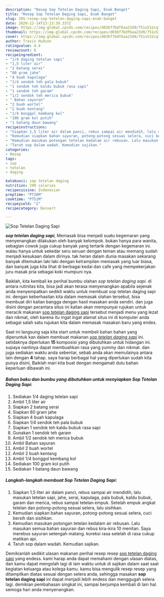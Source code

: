 ```yaml
---
description: "Resep Sop Tetelan Daging Sapi, Enak Banget"
title: "Resep Sop Tetelan Daging Sapi, Enak Banget"
slug: 205-resep-sop-tetelan-daging-sapi-enak-banget
date: 2020-12-14T13:13:39.337Z
image: https://img-global.cpcdn.com/recipes/d036f7bdf6aa23d9/751x532cq70/sop-tetelan-daging-sapi-foto-resep-utama.jpg
thumbnail: https://img-global.cpcdn.com/recipes/d036f7bdf6aa23d9/751x532cq70/sop-tetelan-daging-sapi-foto-resep-utama.jpg
cover: https://img-global.cpcdn.com/recipes/d036f7bdf6aa23d9/751x532cq70/sop-tetelan-daging-sapi-foto-resep-utama.jpg
author: Travis Hudson
ratingvalue: 4.4
reviewcount: 6
recipeingredient:
- "1/4 daging tetelan sapi"
- "1,5 liter air"
- "2 batang serai"
- "80 gram jahe"
- "4 buah kapulaga"
- "1/4 sendok teh pala bubuk"
- "1 sendok teh kaldu bubuk rasa sapi"
- "1 sendok teh garam"
- "1/2 sendok teh merica bubuk"
- " Bahan sayuran"
- "2 buah wortel"
- "2 buah kentang"
- "1/4 bonggol kembang kol"
- "100 gram kol putih"
- "1 batang daun bawang"
recipeinstructions:
- "Siapkan 1,5 liter air dalam panci, rebus sampai air mendidih, lalu masukan tetelan sapi, jahe, serai, kapulaga, pala bubuk, kaldu bubuk, garam dan merica, rebus sampai tetelan empuk. Setelah empuk angkat tetelan dan potong-potong sesuai selera, lalu sisihkan."
- "Kemudian siapkan bahan sayuran, potong-potong sesuai selera, cuci bersih dan sisihkan."
- "Kemudian masukan potongan tetelan kedalam air rebusan. Lalu masukan semua bahan sayuran dan rebus kira-kira 10 menitan. Saya merebus sayuran setengah matang. koreksi rasa setelah di rasa cukup matikan api."
- "Taruh sop dalam wadah. Kemudian sajikan."
categories:
- Resep
tags:
- sop
- tetelan
- daging

katakunci: sop tetelan daging 
nutrition: 299 calories
recipecuisine: Indonesian
preptime: "PT26M"
cooktime: "PT51M"
recipeyield: "2"
recipecategory: Dessert

---
```



![Sop Tetelan Daging Sapi](https://img-global.cpcdn.com/recipes/d036f7bdf6aa23d9/751x532cq70/sop-tetelan-daging-sapi-foto-resep-utama.jpg)

<b><i>sop tetelan daging sapi</i></b>, Memasak bisa menjadi suatu kegemaran yang menyenangkan dilakukan oleh banyak kelompok. bukan hanya para wanita, sebagian cowok juga cukup banyak yang tertarik dengan kegemaran ini. walau hanya untuk sekedar seru seruan dengan teman atau memang sudah menjadi kesukaan dalam dirinya. tak heran dalam dunia masakan sekarang banyak ditemukan laki laki dengan ketrampilan memasak yang luar biasa, dan banyak juga kita lihat di berbagai kedai dan cafe yang mempekerjakan juru masak pria sebagai koki mumpuni nya.



Baiklah, kita kembali ke perihal bumbu olahan <i>sop tetelan daging sapi</i>. di antara rutinitas kita, bisa jadi akan terasa menyenangkan apabila sejenak anda menyempatkan sedikit waktu untuk membuat sop tetelan daging sapi ini. dengan keberhasilan kita dalam memasak olahan tersebut, bisa membuat diri kalian bangga dengan hasil masakan anda sendiri. dan juga disini dengan perantara situs ini kalian akan mempunyai rujukan untuk meracik makanan <u>sop tetelan daging sapi</u> tersebut menjadi menu yang lezat dan nikmat, oleh karena itu ingat ingat alamat situs ini di komputer anda sebagai salah satu rujukan kita dalam memasak masakan baru yang endes.


Saat ini langsung saja kita start untuk membeli bahan bahan yang diperuntuk kan dalam membuat makanan <u><i>sop tetelan daging sapi</i></u> ini. setidaknya diperlukan <b>15</b> komposisi yang dibutuhkan untuk hidangan ini. supaya nantinya dapat membuahkan rasa yang yummy dan nikmat. dan juga sediakan waktu anda sebentar, sebab anda akan memulainya antara lain dengan <b>4</b> tahap. saya harap berbagai hal yang diperlukan sudah kita punya disini, Baiklah mari kita buat dengan mengamati dulu bahan keperluan dibawah ini.

<!--inarticleads1-->

##### Bahan baku dan bumbu yang dibutuhkan untuk menyiapkan Sop Tetelan Daging Sapi:

1. Sediakan 1/4 daging tetelan sapi
1. Ambil 1,5 liter air
1. Siapkan 2 batang serai
1. Siapkan 80 gram jahe
1. Siapkan 4 buah kapulaga
1. Siapkan 1/4 sendok teh pala bubuk
1. Siapkan 1 sendok teh kaldu bubuk rasa sapi
1. Gunakan 1 sendok teh garam
1. Ambil 1/2 sendok teh merica bubuk
1. Ambil  Bahan sayuran
1. Ambil 2 buah wortel
1. Ambil 2 buah kentang
1. Ambil 1/4 bonggol kembang kol
1. Sediakan 100 gram kol putih
1. Sediakan 1 batang daun bawang




<!--inarticleads2-->

##### Langkah-langkah membuat Sop Tetelan Daging Sapi:

1. Siapkan 1,5 liter air dalam panci, rebus sampai air mendidih, lalu masukan tetelan sapi, jahe, serai, kapulaga, pala bubuk, kaldu bubuk, garam dan merica, rebus sampai tetelan empuk. Setelah empuk angkat tetelan dan potong-potong sesuai selera, lalu sisihkan.
1. Kemudian siapkan bahan sayuran, potong-potong sesuai selera, cuci bersih dan sisihkan.
1. Kemudian masukan potongan tetelan kedalam air rebusan. Lalu masukan semua bahan sayuran dan rebus kira-kira 10 menitan. Saya merebus sayuran setengah matang. koreksi rasa setelah di rasa cukup matikan api.
1. Taruh sop dalam wadah. Kemudian sajikan.




Demikianlah sedikit ulasan makanan perihal resep resep <u>sop tetelan daging sapi</u> yang endess. kami harap anda dapat memahami dengan ulasan diatas, dan kamu dapat mengolah lagi di lain waktu untuk di sajikan dalam saat saat kegiatan keluarga atau kolega kamu. kamu bisa mengulik resep resep yang ditampilkan diatas sesuai dengan selera anda, sehingga masakan <b>sop tetelan daging sapi</b> ini dapat menjadi lebih endess dan menggugah selera lagi. demikian pembahasan singkat ini, sampai berjumpa kembali di lain hal. semoga hari anda menyenangkan.
